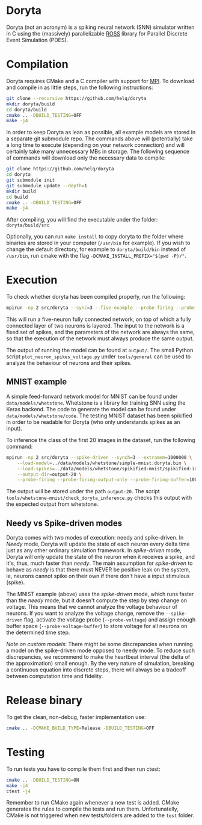 # Doryta

Doryta (not an acronym) is a spiking neural network (SNN) simulator written in C using the
(massively) parallelizable [ROSS][] library for Parallel Discrete Event Simulation (PDES).

[ROSS]: https://github.com/ROSS-org/ROSS

# Compilation

Doryta requires CMake and a C compiler with support for [MPI][]. To download and compile
in as little steps, run the following instructions:

[MPI]: https://www.mpich.org/

```bash
git clone --recursive https://github.com/helq/doryta
mkdir doryta/build
cd doryta/build
cmake .. -DBUILD_TESTING=OFF
make -j4
```

In order to keep Doryta as lean as possible, all example models are stored in a separate
git submodule repo. The commands above will (potentially) take a long time to execute
(depending on your network connection) and will certainly take many unnecessary MBs in
storage. The following sequence of commands will download only the necessary data to
compile:

```bash
git clone https://github.com/helq/doryta
cd doryta
git submodule init
git submodule update --depth=1
mkdir build
cd build
cmake .. -DBUILD_TESTING=OFF
make -j4
```

After compiling, you will find the executable under the folder: `doryta/build/src`

Optionally, you can run `make install` to copy doryta to the folder where binaries are
stored in your computer (`/usr/bin` for example). If you wish to change the default
directory, for example to `doryta/build/bin` instead of `/usr/bin`, run cmake with the
flag `-DCMAKE_INSTALL_PREFIX="$(pwd -P)/"`.

# Execution

To check whether doryta has been compiled properly, run the following:

```bash
mpirun -np 2 src/doryta --sync=3 --five-example --probe-firing --probe-voltage --end=1
```

This will run a five-neuron fully connected network, on top of which a fully connected
layer of two neurons is layered. The input to the network is a fixed set of spikes, and
the parameters of the network are always the same, so that the execution of the network
must always produce the same output.

The output of running the model can be found at `output/`. The small Python script
`plot_neuron_spikes_voltage.py` under `tools/general` can be used to analyze the behaviour
of neurons and their spikes.


## MNIST example

A simple feed-forward network model for MNIST can be found under `data/models/whetstone`.
Whetstone is a library for training SNN using the Keras backend. The code to generate the
model can be found under `data/models/whetstone/code`. The testing MNIST dataset has been
spikified in order to be readable for Doryta (who only understands spikes as an input).

To inference the class of the first 20 images in the dataset, run the following command:

```bash
mpirun -np 2 src/doryta --spike-driven --synch=3 --extramem=1000000 \
    --load-model=../data/models/whetstone/simple-mnist.doryta.bin \
    --load-spikes=../data/models/whetstone/spikified-mnist/spikified-images-all.bin \
    --output-dir=output-20 \
    --probe-firing --probe-firing-output-only --probe-firing-buffer=100000 --end=19.5
```

The output will be stored under the path `output-20`. The script
`tools/whetstone-mnist/check_doryta_inference.py` checks this output with the expected
output from whetstone.

## Needy vs Spike-driven modes

Doryta comes with two modes of execution: needy and spike-driven. In _Needy_ mode, Doryta
will update the state of each neuron every delta time just as any other ordinary
simulation framework. In _spike-driven_ mode, Doryta will only update the state of the
neuron when it receives a spike, and it's, thus, much faster than _needy_. The main
assumption for _spike-driven_ to behave as _needy_ is that there must NEVER be positive
leak on the system, ie, neurons cannot spike on their own if there don't have a input
stimulous (spike).

The MNIST example (above) uses the _spike-driven_ mode, which runs faster than the _needy_
mode, but it doesn't compute the step by step change on voltage. This means that we cannot
analyze the voltage behaviour of neurons. If you want to analyze the voltage change,
remove the `--spike-driven` flag, activate the voltage probe (`--probe-voltage`) and
assign enough buffer space (`--probe-voltage-buffer`) to store voltage for all neurons on
the determined time step.

_Note on custom models_: There might be some discrepancies when running a model on the
spike-driven mode opposed to needy mode. To reduce such discrepancies, we recommend to
make the heartbeat interval (the delta of the approximation) small enough. By the very
nature of simulation, breaking a continuous equation into discrete steps, there will
always be a tradeoff between computation time and fidelity.

# Release binary

To get the clean, non-debug, faster implementation use:

```bash
cmake .. -DCMAKE_BUILD_TYPE=Release -DBUILD_TESTING=OFF
```

# Testing

To run tests you have to compile them first and then run ctest:

```bash
cmake .. -DBUILD_TESTING=ON
make -j4
ctest -j4
```

Remember to run CMake again whenever a new test is added. CMake generates the rules to
compile the tests and run them. Unfortunatelly, CMake is not triggered when new
tests/folders are added to the `test` folder.
